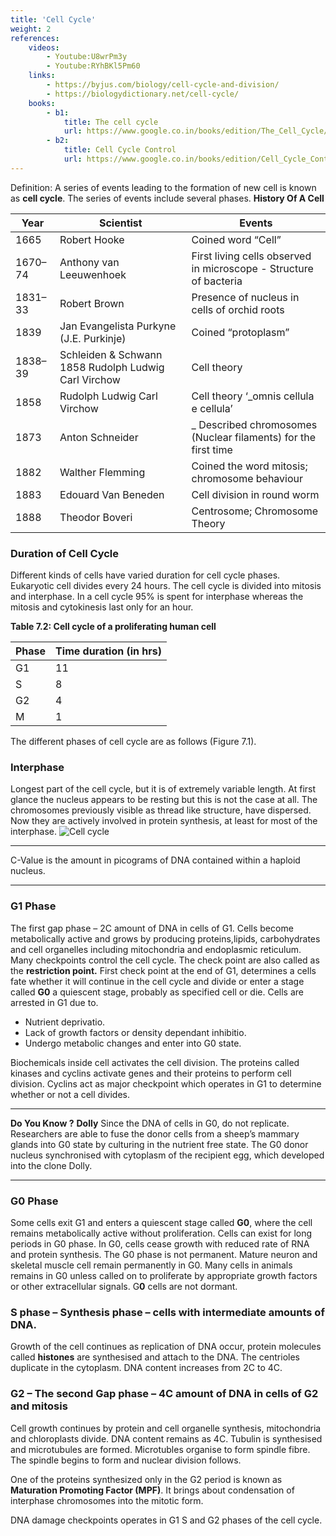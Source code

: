 ```yaml
---
title: 'Cell Cycle'
weight: 2
references:
    videos:
        - Youtube:U8wrPm3y
        - Youtube:RYhBKl5Pm60
    links:
        - https://byjus.com/biology/cell-cycle-and-division/
        - https://biologydictionary.net/cell-cycle/
    books:
        - b1:
            title: The cell cycle
            url: https://www.google.co.in/books/edition/The_Cell_Cycle/ScEuiD2V6GoC?hl=en&gbpv=0
        - b2:
            title: Cell Cycle Control
            url: https://www.google.co.in/books/edition/Cell_Cycle_Control/8YRbmRrE6xUC?hl=en&gbpv=0
---
```


Definition: A series of events leading to the formation of new cell is known as **cell cycle**. The series of events include several phases.
**History Of A Cell**

|**Year**|**Scientist**|**Events**|
|---|---|---|
|1665 | Robert Hooke | Coined word “Cell” |
|1670–74 |Anthony van Leeuwenhoek|First living cells observed in microscope - Structure of bacteria|
|1831–33 |Robert Brown|Presence of nucleus in cells of orchid roots|
|1839 |Jan Evangelista Purkyne (J.E. Purkinje)|Coined “protoplasm”|
|1838–39 |Schleiden & Schwann 1858 Rudolph Ludwig Carl Virchow |Cell theory|
|1858|Rudolph Ludwig Carl Virchow|Cell theory ‘_omnis cellula e cellula’
|1873 |Anton Schneider|_ Described chromosomes (Nuclear filaments) for the first time|
|1882 |Walther Flemming|Coined the word mitosis; chromosome behaviour|
|1883 |Edouard Van Beneden| Cell division in round worm|
|1888 |Theodor Boveri| Centrosome; Chromosome Theory|

### Duration of Cell Cycle

Different kinds of cells have varied duration for cell cycle phases. Eukaryotic cell divides every 24 hours. The cell cycle is divided into mitosis and interphase. In a cell cycle 95% is spent for interphase whereas the mitosis and cytokinesis last only for an hour.

**Table 7.2: Cell cycle of a proliferating human cell**

|**Phase**| **Time duration (in hrs)**|
|---|---|
|G1 |11 |
|S  |8 |
|G2 |4 |
|M | 1 |

The different phases of cell cycle are as follows (Figure 7.1).

### Interphase

Longest part of the cell cycle, but it is of extremely variable length. At first glance the nucleus appears to be resting but this is not the case at all. The chromosomes previously visible as thread like structure, have dispersed. Now they are actively involved in protein synthesis, at least for most of the interphase.
![ Cell cycle](7.2.png "")

---
C-Value is the amount in picograms of DNA contained within a haploid nucleus.

---

### G1 Phase

The first gap phase – 2C amount of DNA in cells of G1. Cells become metabolically active and grows by producing proteins,lipids, carbohydrates and cell organelles including mitochondria and endoplasmic reticulum. Many checkpoints control the cell cycle. The check point are also called as the **restriction point.** First check point at the end of G1, determines a cells fate whether it will continue in the cell cycle and divide or enter a stage called **G0** a quiescent stage, probably as specified cell or die. Cells are arrested in G1 due to. 
- Nutrient deprivatio. 
- Lack of growth factors or density dependant inhibitio. 
- Undergo metabolic changes and enter into G0 state. 

Biochemicals inside cell activates the cell division. The proteins called kinases and cyclins activate genes and their proteins to perform cell division. Cyclins act as major checkpoint which operates in G1 to determine whether or not a cell divides.

---
**Do You Know ?**
**Dolly** Since the DNA of cells in G0, do not replicate. Researchers are able to fuse the donor cells from a sheep’s mammary glands into G0 state by culturing in the nutrient free state. The G0 donor nucleus synchronised with cytoplasm of the recipient egg, which developed into the clone Dolly.

---

### G0 Phase

Some cells exit G1 and enters a quiescent stage called **G0**, where the cell remains metabolically active without proliferation. Cells can exist for long periods in G0 phase. In G0, cells cease growth with reduced rate of RNA and protein synthesis. The G0 phase is not permanent. Mature neuron and skeletal muscle cell remain permanently in G0. Many cells in animals remains in G0 unless called on to proliferate by appropriate growth  factors or other extracellular signals. G**0** cells are not dormant.

### S phase – Synthesis phase – cells with intermediate amounts of DNA.

Growth of the cell continues as replication of DNA occur, protein molecules called **histones** are synthesised and attach to the DNA. The centrioles duplicate in the cytoplasm. DNA content increases from 2C to 4C.

### G2 – The second Gap phase – 4C amount of DNA in cells of G2 and mitosis

Cell growth continues by protein and cell organelle synthesis, mitochondria and chloroplasts divide. DNA content remains as 4C. Tubulin is synthesised and microtubules are formed. Microtubles organise to form spindle fibre. The spindle begins to form and nuclear division follows.

One of the proteins synthesized only in the G2 period is known as **Maturation Promoting Factor (MPF)**. It brings about condensation of interphase chromosomes into the mitotic form.

DNA damage checkpoints operates in G1 S and G2 phases of the cell cycle. 
